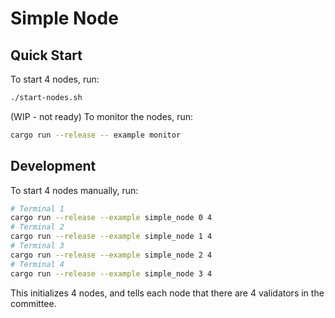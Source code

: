 # Simple Node

## Quick Start

To start 4 nodes, run:
```bash
./start-nodes.sh
```

(WIP - not ready) To monitor the nodes, run:
```bash
cargo run --release -- example monitor
```

## Development

To start 4 nodes manually, run:
```bash
# Terminal 1
cargo run --release --example simple_node 0 4
# Terminal 2
cargo run --release --example simple_node 1 4
# Terminal 3
cargo run --release --example simple_node 2 4
# Terminal 4
cargo run --release --example simple_node 3 4
```
This initializes 4 nodes, and tells each node that there are 4 validators in the committee.
